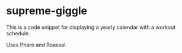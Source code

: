 # supreme-giggle

This is a code snippet for displaying a yearly calendar with a workout schedule.

Uses Pharo and Roassal.
